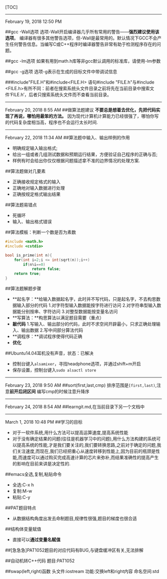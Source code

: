[TOC]
* * *
February 19, 2018 12:50 PM

##gcc -Wall选项
选项-Wall开启编译器几乎所有常用的警告——**强烈建议使用该选项**。
编译器有很多其他警告选项，但-Wall是最常用的。默认情况下GCC不会产生任何警告信息。当编写C或C++程序时编译器警告非常有助于检测程序存在的问题。

##gcc -lm选项
如果有用到math.h库等非gcc默认调用的标准库，请使用-lm参数

##gcc -g选项
选项-g表示在生成的目标文件中带调试信息

##\#include"FILE.H"和\#include&lt;FILE.H&gt;
语句#include "FILE.h"与#include &lt;FILE.h&gt;有所不同：前者在搜索系统头文件目录之前将先在当前目录中搜索文件‘FILE.h’，后者只搜索系统头文件而不查看当前目录。

* * *
February 20, 2018 8:55 AM
##做算法题建议
**不要总是想着去优化，先把代码实现了再说，哪怕用最笨的方法。**
因为现代计算机计算能力已经很强了，哪怕你写的代码复杂度相当高，程序也不会运行太长时间.
* * *
February 22, 2018 11:34 AM
##算法题中输入、输出样例的作用
* 明确规定输入输出格式;
* 给出一组或者几组测试数据和预期运行结果，方便验证自己程序的正确与否;
* 样例有时会给出你仅仅根据问题描述拿不准的边界情况的处理方案.

##算法题做对几要素
* 正确接收规定格式的输入
* 正确地对输入数据进行处理
* 正确按规定格式输出结果

##算法题易错点
* 死循环
* 输入、输出格式错误

##算法模板：判断一个数是否为素数
``` cpp
#include <math.h>
#include <cstdio>

bool is_prime(int n){
	for(int i=2;i <= int(sqrt(n));i++)
		if(n%i==0)
    		return false;
	return true;
}
```

##算法题解题步骤
* **起名字：**给输入数据起名字，此时并不写代码，只是起名字，不去构思数据输入部分的代码
1.对字符型输入数据能按字符进行访问
2.对字符串型输入数据能分别按串、字符访问
3.对整型数据能按变量名访问
* **写算法：**构思算法以满足题目需要（重点）
* **敲代码**
1.写输入、输出部分的代码，此时不求空间开辟最小，只求正确处理输入、输出数据
2.写中间部分算法代码
* **调程序：**调试程序使得代码正确
* **优化**

##Ubuntu14.04耳机没有声音，状态：已解决
* 控制台键入`alsamixer`，寻找headphone选项，并通过shift+m开启
* 保存设置，控制台键入`sudo alsactl store`

* * *
February 23, 2018 9:50 AM
##sort(first,last,cmp)
排序范围是`[first,last)`,注意**前开后闭区间**
编写cmp的时候注意升降序

* * *
February 24, 2018 8:54 AM
##learngit.md,在当前目录下另一个文档中

* * *
March 1, 2018 10:48 PM
##学习的目标
* 对于一软件系统,用什么方法可以提高运算速度,提高系统性能
* 对于没有确定结果的问题(往往是机器学习中的问题),用什么方法构建的系统可以提高系统的性能,才是我们要关注的,我们要转换思路,之前对于确定的问题,我们关注速度,而现在,我们已经把重心从速度转移到性能上,因为目前的瓶颈是性能,而速度可以通过购买完成高速计算的芯片来弥补,而结果准确性的提高产生的影响在目前来讲是决定性的.

##emacs全选,复制,粘贴命令
* 全选:C-x h
* 复制:M-w
* 粘贴:C-y

##PAT题目特点
* 从数据结构角度出发去命制题目,规律性很强,题目的梯度也很合适

##结构体变量赋值
* 直接可以**通过变量名赋值**

##[急急急]PAT1052题目的对应代码有BUG,与键盘缓冲区有关,无法排解

##自动机转C++代码
题目:PAT1052

##swap(left,right)函数
头文件:iostream
功能:交换left和right内容
命名空间:std











